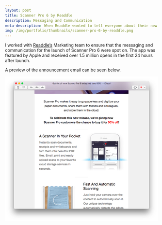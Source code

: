 ```yaml
---
layout: post
title: Scanner Pro 6 by Readdle
description: Messaging and Communication
meta-description: When Readdle wanted to tell everyone about their new app update, they came to me (again).
img: /img/portfolio/thumbnails/scanner-pro-6-by-readdle.png
---
```


I worked with [Readdle’s](https://readdle.com) Marketing team to ensure that the messaging and communication for the launch of Scanner Pro 6 were spot on. The app was featured by Apple and received over 1.5 million opens in the first 24 hours after launch.

A preview of the announcement email can be seen below.

<img src="/img/portfolio/scanner-pro-6-by-readdle-email.png">